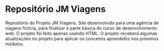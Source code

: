 # Repositório JM Viagens
 Repositório do Projeto JM Viagens. Site desenvolvido para uma agência de viagens fictícia, para finalizar a parte básica do curso de desenvolvimento web. O projeto foi feito apenas usando HTML.
 O projeto receberá algumas atualizações no projeto para aplicar os conceitos aprendidos nos próximos módulos. 